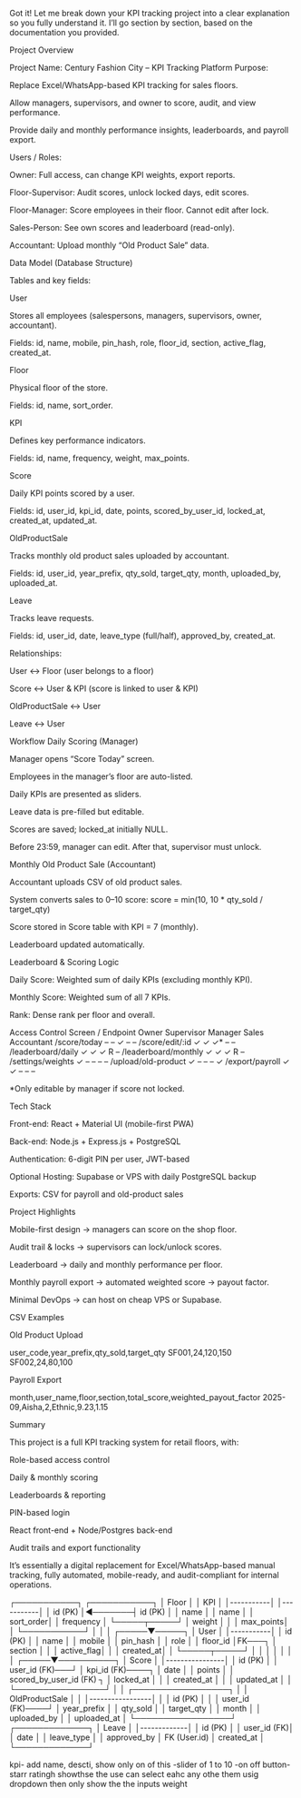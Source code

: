 Got it! Let me break down your KPI tracking project into a clear explanation so you fully understand it. I’ll go section by section, based on the documentation you provided.

Project Overview

Project Name: Century Fashion City – KPI Tracking Platform
Purpose:

Replace Excel/WhatsApp-based KPI tracking for sales floors.

Allow managers, supervisors, and owner to score, audit, and view performance.

Provide daily and monthly performance insights, leaderboards, and payroll export.

Users / Roles:

Owner: Full access, can change KPI weights, export reports.

Floor-Supervisor: Audit scores, unlock locked days, edit scores.

Floor-Manager: Score employees in their floor. Cannot edit after lock.

Sales-Person: See own scores and leaderboard (read-only).

Accountant: Upload monthly “Old Product Sale” data.

Data Model (Database Structure)

Tables and key fields:

User

Stores all employees (salespersons, managers, supervisors, owner, accountant).

Fields: id, name, mobile, pin_hash, role, floor_id, section, active_flag, created_at.

Floor

Physical floor of the store.

Fields: id, name, sort_order.

KPI

Defines key performance indicators.

Fields: id, name, frequency, weight, max_points.

Score

Daily KPI points scored by a user.

Fields: id, user_id, kpi_id, date, points, scored_by_user_id, locked_at, created_at, updated_at.

OldProductSale

Tracks monthly old product sales uploaded by accountant.

Fields: id, user_id, year_prefix, qty_sold, target_qty, month, uploaded_by, uploaded_at.

Leave

Tracks leave requests.

Fields: id, user_id, date, leave_type (full/half), approved_by, created_at.

Relationships:

User ↔ Floor (user belongs to a floor)

Score ↔ User & KPI (score is linked to user & KPI)

OldProductSale ↔ User

Leave ↔ User

Workflow
Daily Scoring (Manager)

Manager opens “Score Today” screen.

Employees in the manager’s floor are auto-listed.

Daily KPIs are presented as sliders.

Leave data is pre-filled but editable.

Scores are saved; locked_at initially NULL.

Before 23:59, manager can edit. After that, supervisor must unlock.

Monthly Old Product Sale (Accountant)

Accountant uploads CSV of old product sales.

System converts sales to 0–10 score:
score = min(10, 10 * qty_sold / target_qty)

Score stored in Score table with KPI = 7 (monthly).

Leaderboard updated automatically.

Leaderboard & Scoring Logic

Daily Score: Weighted sum of daily KPIs (excluding monthly KPI).

Monthly Score: Weighted sum of all 7 KPIs.

Rank: Dense rank per floor and overall.

Access Control
Screen / Endpoint	Owner	Supervisor	Manager	Sales	Accountant
/score/today	–	–	✓	–	–
/score/edit/:id	✓	✓	✓*	–	–
/leaderboard/daily	✓	✓	✓	R	–
/leaderboard/monthly	✓	✓	✓	R	–
/settings/weights	✓	–	–	–	–
/upload/old-product	✓	–	–	–	✓
/export/payroll	✓	✓	–	–	–

*Only editable by manager if score not locked.

Tech Stack

Front-end: React + Material UI (mobile-first PWA)

Back-end: Node.js + Express.js + PostgreSQL

Authentication: 6-digit PIN per user, JWT-based

Optional Hosting: Supabase or VPS with daily PostgreSQL backup

Exports: CSV for payroll and old-product sales

Project Highlights

Mobile-first design → managers can score on the shop floor.

Audit trail & locks → supervisors can lock/unlock scores.

Leaderboard → daily and monthly performance per floor.

Monthly payroll export → automated weighted score → payout factor.

Minimal DevOps → can host on cheap VPS or Supabase.

CSV Examples

Old Product Upload

user_code,year_prefix,qty_sold,target_qty
SF001,24,120,150
SF002,24,80,100


Payroll Export

month,user_name,floor,section,total_score,weighted_payout_factor
2025-09,Aisha,2,Ethnic,9.23,1.15

Summary

This project is a full KPI tracking system for retail floors, with:

Role-based access control

Daily & monthly scoring

Leaderboards & reporting

PIN-based login

React front-end + Node/Postgres back-end

Audit trails and export functionality

It’s essentially a digital replacement for Excel/WhatsApp-based manual tracking, fully automated, mobile-ready, and audit-compliant for internal operations.

┌───────────┐        ┌───────────┐
│   Floor   │        │   KPI     │
│-----------│        │-----------│
│ id (PK)   │◄───────┤ id (PK)   │
│ name      │        │ name      │
│ sort_order│        │ frequency │
└─────┬─────┘        │ weight    │
      │              │ max_points│
      │              └───────────┘
      │
      │
      │
┌─────▼─────┐
│   User    │
│-----------│
│ id (PK)   │
│ name      │
│ mobile    │
│ pin_hash  │
│ role      │
│ floor_id  │FK───┐
│ section   │     │
│ active_flag│    │
│ created_at│     │
└─────┬─────┘     │
      │           │
      │           │
      │           │
┌─────▼──────────┐
│    Score       │
│----------------│
│ id (PK)        │
│ user_id (FK)───┘
│ kpi_id (FK)────┐
│ date           │
│ points         │
│ scored_by_user_id (FK) ┐
│ locked_at      │       │
│ created_at     │       │
│ updated_at     │       │
└────────────────┘       │
                         │
┌─────────────────┐      │
│ OldProductSale  │      │
│-----------------│      │
│ id (PK)         │      │
│ user_id (FK)────┘
│ year_prefix     │
│ qty_sold        │
│ target_qty      │
│ month           │
│ uploaded_by     │
│ uploaded_at     │
└─────────────────┘
┌─────────────┐
│   Leave     │
│-------------│
│ id (PK)     │
│ user_id (FK)│
│ date        │
│ leave_type  │
│ approved_by │ FK (User.id)
│ created_at  │
└─────────────┘



kpi- add
name,
descti,
show only on of this -slider of 1 to 10 -on off button-starr ratingh showthse the use can select eahc any othe them usig dropdown then only show the the inputs
weight